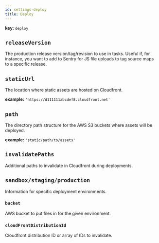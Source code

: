 ```yaml
---
id: settings-deploy
title: Deploy
---
```


**key:** `deploy`

## `releaseVersion`
The production release version/tag/revision to use in tasks. Useful if, for instance, you want to add to Sentry for JS file uploads to tag source maps to a specific release.

## `staticUrl`
The location where static assets are hosted on Cloudfront.

**example:**
`'https://d111111abcdef8.cloudfront.net'`

## `path`
The directory path structure for the AWS S3 buckets where assets will be deployed.

**example:**
`'static/path/to/assets'`

## `invalidatePaths`
Additional paths to invalidate in Cloudfront during deployments.

## `sandbox/staging/production`
Information for specific deployment environments.

### `bucket`
AWS bucket to put files in for the given environment.

### `cloudFrontDistributionId`
Cloudfront distribution ID or array of IDs to invalidate.
